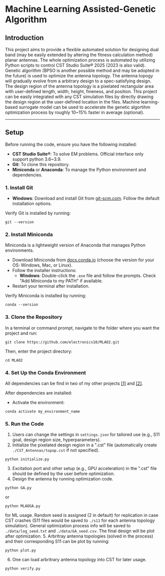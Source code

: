 # Machine Learning Assisted-Genetic Algorithm
## Introduction
This project aims to provide a flexible automated solution for designing dual band (may be easily extended by altering the fitness calculation method) planar antennas. The whole optimization process is automated by utilizing Python scripts to control CST Studio Suite® 2025 (2023 is also valid). Genetic algorithm (BPSO is another possible method and may be adopted in the future) is used to optimize the antenna topology. The antenna topogy will gradually evolve from a arbitrary design to a spec-satisfying design. The design region of the antenna topology is a pixelated rectangular area with user-defined length, width, height, fineness, and position. This project can be easily integrated with any CST simulation files by directly drawing the design region at the user-defined location in the files. Machine learning-based surrogate model can be used to accelerate the genetic algortihm optimization process by roughly 10~15% faster in average (optional). 

---
## Setup
Before running the code, ensure you have the following installed:
- **CST Studio Suite®**: To solve EM problems. Official interface only support python 3.6~3.9.
- **Git**: To clone this repository.
- **Miniconda** or **Anaconda**: To manage the Python environment and dependencies.

### 1. Install Git
- **Windows**: Download and install Git from [git-scm.com](https://git-scm.com/downloads). Follow the default installation options.

Verify Git is installed by running:
```
git --version
```

### 2. Install Miniconda
Miniconda is a lightweight version of Anaconda that manages Python environments.
- Download Miniconda from [docs.conda.io](https://docs.conda.io/en/latest/miniconda.html) (choose the version for your OS: Windows, Mac, or Linux).
- Follow the installer instructions:
  - **Windows**: Double-click the `.exe` file and follow the prompts. Check "Add Miniconda to my PATH" if available.
- Restart your terminal after installation.

Verify Miniconda is installed by running:
```
conda --version
```

### 3. Clone the Repository
In a terminal or command prompt, navigate to the folder where you want the project and run:
```
git clone https://github.com/electronics10/MLAO2.git
```
Then, enter the project directory:
```
cd MLAO2
```

### 4. Set Up the Conda Environment
All dependencies can be find in two of my other projects [[1]](https://github.com/electronics10/Topology_Optimization) and [[2]](https://github.com/electronics10/mlpifa).

After dependencies are installed:
- Activate the environment:
```
conda activate my_environment_name
```

### 5. Run the Code
1. Users can change the settings in `settings.json` for tailored use (e.g., S11 goal, design region size, hyperparameters).
2. Initialize the pixelated design region in a ".cst" file (automatically create `./CST_Antennas/topop.cst` if not specified). 
```
python initialize.py
```
3. Excitation port and other setup (e.g., GPU acceleration) in the ".cst" file should be defined by the user before optimization.
4. Design the antenna by running optimization code.
```
python GA.py
```
or
```
python MLAOGA.py
```
for ML usage. Random seed is assigned (2 in default) for replication in case CST crashes (S11 files would be saved to `./s11` for each antenna topology simulation). General optimization process info will be saved to `./data/log_seed.txt` and `./data/GA_seed.csv`. The final design will be plot after optimization.
5. Arbritray antenna topologies (solved in the process) and their corresponding S11 can be plot by running:
```
python plot.py
```
6. One can load arbritrary antenna topology into CST for later usage.
```
python verify.py
```


